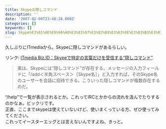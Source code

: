 ```yaml
---
title: Skypeの隠しコマンド
description: ''
date: '2007-02-09T23:48:28.000Z'
categories: []
keywords: []
slug: Skype%E3%81%AE%E9%9A%A0%E3%81%97%E3%82%B3%E3%83%9E%E3%83%B3%E3%83%89
---
```

久しぶりにITmediaから。Skypeに隠しコマンドがあるらしい。

リンク: [ITmedia Biz.ID：Skypeで特定の言葉だけを受信する“隠しコマンド”](http://www.itmedia.co.jp/bizid/articles/0702/09/news106.html "ITmedia Biz.ID：Skypeで特定の言葉だけを受信する“隠しコマンド”").

> 実は、Skypeには“隠しコマンド”が存在する。メッセージの入力フィールドに「/add＜半角スペース＞［Skype名］」と入力すれば、そのSkype名のユーザーを会話に招待できる。こういった隠しコマンドが複数存在するのだ。

“/help”で一覧が表示されるとか。これってIRCとかからの流れを汲んでたりするのかなぁ。ビックリです。  
正直、ここまでskypeは使えていないけど、使いまくっている方、ぜひ使ってみてください。  
これってイースターエッグとは言えないんですよね、きっと。